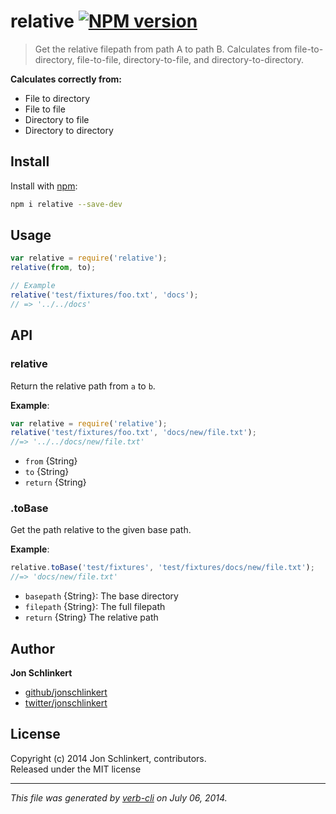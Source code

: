 # relative [![NPM version](https://badge.fury.io/js/relative.png)](http://badge.fury.io/js/relative)

> Get the relative filepath from path A to path B. Calculates from file-to-directory, file-to-file, directory-to-file, and directory-to-directory.

**Calculates correctly from:**

* File to directory
* File to file
* Directory to file
* Directory to directory


## Install
Install with [npm](npmjs.org):

```bash
npm i relative --save-dev
```

## Usage

```js
var relative = require('relative');
relative(from, to);

// Example
relative('test/fixtures/foo.txt', 'docs');
// => '../../docs'
```

## API
### relative

Return the relative path from `a` to `b`.

**Example**:

```js
var relative = require('relative');
relative('test/fixtures/foo.txt', 'docs/new/file.txt');
//=> '../../docs/new/file.txt'
```

* `from` {String} 
* `to` {String}  
* `return` {String} 


### .toBase

Get the path relative to the given base path.

**Example**:

```js
relative.toBase('test/fixtures', 'test/fixtures/docs/new/file.txt');
//=> 'docs/new/file.txt'
```

* `basepath` {String}: The base directory 
* `filepath` {String}: The full filepath  
* `return` {String}            The relative path

## Author

**Jon Schlinkert**
 
+ [github/jonschlinkert](https://github.com/jonschlinkert)
+ [twitter/jonschlinkert](http://twitter.com/jonschlinkert) 

## License
Copyright (c) 2014 Jon Schlinkert, contributors.  
Released under the MIT license

***

_This file was generated by [verb-cli](https://github.com/assemble/verb-cli) on July 06, 2014._
